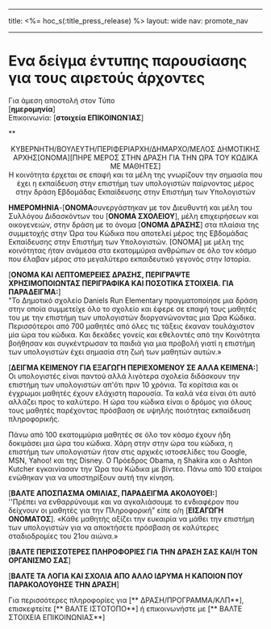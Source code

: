 * * *

title: <%= hoc_s(:title_press_release) %> layout: wide nav: promote_nav

* * *

# Eνα δείγμα έντυπης παρουσίασης για τους αιρετούς άρχοντες

Για άμεση αποστολή στον Τύπο   
[**ημερομηνία**]   
Επικοινωνία: [**στοιχεία ΕΠΙΚΟΙΝΩΝΊΑΣ**]  
  


**

<center>
  ΚΥΒΕΡΝΗΤΗ/ΒΟΥΛΕΥΤΗ/ΠΕΡΙΦΕΡΙΑΡΧΗ/ΔΗΜΑΡΧΟ/ΜΕΛΟΣ ΔΗΜΟΤΙΚΗΣ ΑΡΧΗΣ[ΟΝΟΜΑ][ΠΗΡΕ ΜΕΡΟΣ ΣΤΗΝ ΔΡΑΣΗ ΓΙΑ ΤΗΝ ΩΡΑ ΤΟΥ ΚΩΔΙΚΑ ΜΕ ΜΑΘΗΤΕΣ]</strong><br /> Η κοινότητα έρχεται σε επαφή και τα μέλη της γνωρίζουν την σημασία που έχει η εκπαίδευση στην επιστήμη των υπολογιστών παίρνοντας μέρος στην δράση Εβδομάδας Εκπαίδευσης στην Επιστήμη των Υπολογιστών
</center>

  
  
</p> 

**ΗΜΕΡΟΜΗΝΙΑ**-[**ΟΝΟΜΑ**συνεργάστηκαν με τον Διευθυντή και μέλη του Συλλόγου Διδασκόντων του [**ΟΝΟΜΑ ΣΧΟΛΕΙΟΥ**], μέλη επιχειρήσεων και οικογενειών, στην δράση με το όνομα [**ΟΝΟΜΑ ΔΡΑΣΗΣ**] στα πλαίσια της συμμετοχής στην Ώρα του Κώδικα που αποτελεί μέρος της Εβδομάδας Εκπαίδευσης στην Επιστήμη των Υπολογιστών. [ΟΝΟΜΑ] με μέλη της κοινότητας ήταν ανάμεσα στα εκατομμύρια ανθρώπων σε όλο τον κόσμο που έλαβαν μέρος στο μεγαλύτερο εκπαιδευτικό γεγονός στην Ιστορία.

[**ΟΝΟΜΑ ΚΑΙ ΛΕΠΤΟΜΕΡΕΙΕΣ ΔΡΑΣΗΣ, ΠΕΡΙΓΡΑΨΤΕ ΧΡΗΣΙΜΟΠΟΙΩΝΤΑΣ ΠΕΡΙΓΡΑΦΙΚΑ ΚΑΙ ΠΟΣΟΤΙΚΑ ΣΤΟΙΧΕΙΑ. ΓΙΑ ΠΑΡΑΔΕΙΓΜΑ:**]  
"Το Δημοτικό σχολείο Daniels Run Elementary πραγματοποίησε μια δράση στην οποία συμμετείχε όλο το σχολείο και έφερε σε επαφή τους μαθητές του με την επιστήμη των υπολογιστών διοργανώνοντας μια Ώρα Κώδικα. Περισσότεροι από 700 μαθητές από όλες τις τάξεις έκαναν τουλάχιστον μία ώρα του κώδικα. Και δεκάδες γονείς και εθελοντές από την Κοινότητα βοήθησαν και συγκέντρωσαν τα παιδιά για μια προβολή γιατί η επιστήμη των υπολογιστών έχει σημασία στη ζωή των μαθητών αυτών.»

[**ΔΕΙΓΜΑ ΚΕΙΜΕΝΟΥ ΓΙΑ ΕΞΑΓΩΓΗ ΠΕΡΙΕΧΟΜΕΝΟΥ ΣΕ ΑΛΛΑ ΚΕΙΜΕΝΑ:**]  
Οι υπολογιστές είναι παντού αλλά λιγότερα σχολεία διδάσκουν την επιστήμη των υπολογιστών απ'ότι πριν 10 χρόνια. Τα κορίτσια και οι έγχρωμοι μαθητές έχουν ελάχιστη παρουσία. Τα καλά νέα είναι ότι αυτό αλλάζει προς το καλύτερο. Η ώρα του κώδικα είναι ο δρόμος για όλους τους μαθητές παρέχοντας πρόσβαση σε υψηλής ποιότητας εκπαίδευση πληροφορικής.

Πάνω από 100 εκατομμύρια μαθητές σε όλο τον κόσμο έχουν ήδη δοκιμάσει μια ώρα του κώδικα. Χάρη στην στην ώρα του κώδικα, η επιστήμη των υπολογιστών ήταν στις αρχικές ιστοσελίδες του Google, MSN, Yahoo! και της Disney. Ο Πρόεδρος Obama, η Shakira και ο Ashton Kutcher εγκαινίασαν την Ώρα του Κώδικα με βίντεο. Πάνω από 100 εταίροι ενώθηκαν για να υποστηρίξουν αυτή την κίνηση.

[**ΒΑΛΤΕ ΑΠΟΣΠΑΣΜΑ ΟΜΙΛΙΑΣ, ΠΑΡΑΔΕΙΓΜΑ ΑΚΟΛΟΥΘΕΙ:**]  
''Πρέπει να ενθαρρύνουμε και να αγκαλιάσουμε το ενδιαφέρον που δείχνουν οι μαθητές για την Πληροφορική" είπε ο/η [**ΕΙΣΑΓΩΓΗ ΟΝΟΜΑΤΟΣ**]. «Κάθε μαθητής αξίζει την ευκαιρία να μάθει την επιστήμη των υπολογιστών για να αποκτήσετε πρόσβαση σε καλύτερες σταδιοδρομίες του 21ου αιώνα.»

[**ΒΑΛΤΕ ΠΕΡΙΣΣΟΤΕΡΕΣ ΠΛΗΡΟΦΟΡΙΕΣ ΓΙΑ ΤΗΝ ΔΡΑΣΗ ΣΑΣ ΚΑΙ/Η ΤΟΝ ΟΡΓΑΝΙΣΜΟ ΣΑΣ**]

[**ΒΑΛΤΕ ΤΑ ΛΟΓΙΑ ΚΑΙ ΣΧΟΛΙΑ ΑΠΟ ΑΛΛΟ ΙΔΡΥΜΑ Η ΚΑΠΟΙΟΝ ΠΟΥ ΠΑΡΑΚΟΛΟΥΘΗΣΕ ΤΗΝ ΔΡΑΣΗ**]

Για περισσότερες πληροφορίες για [** ΔΡΑΣΗ/ΠΡΟΓΡΑΜΜΑ/ΚΛΠ**], επισκεφτείτε [** ΒΑΛΤΕ ΙΣΤΟΤΟΠΟ**] ή επικοινωνήστε με [** ΒΑΛΤΕ ΣΤΟΙΧΕΙΑ ΕΠΙΚΟΙΝΩΝΙΑΣ**]